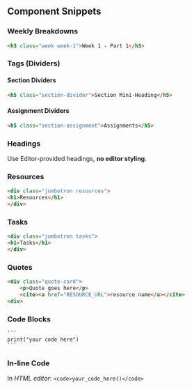 ## Component Snippets

### Weekly Breakdowns

```html
<h3 class="week week-1">Week 1 - Part 1</h3>
```

### Tags (Dividers)

#### Section Dividers

```html
<h5 class="section-divider">Section Mini-Heading</h5>
```

#### Assignment Dividers

```html
<h5 class="section-assignment">Assignments</h5>
```

### Headings

Use Editor-provided headings, **no editor styling**.


### Resources

```html
<div class="jumbotron resources">
<h1>Resources</h1>
</div>
```

### Tasks

```html
<div class="jumbotron tasks">
<h1>Tasks</h1>
</div>
```

### Quotes

```html
<div class="quote-card">
    <p>Quote goes here</p>
    <cite><a href="RESOURCE_URL">resource name</a></cite>
<div>
```

### Code Blocks

    ```
    print("your code here")
    ```

### In-line Code

In _HTML editor_: `<code>your_code_here()</code>`
